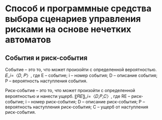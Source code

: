 # Способ и программные средства выбора сценариев управления рисками на основе нечетких автоматов

## События и риск-события
Событие – это то, что может произойти с определенной вероятностью.
𝐸_𝑖=〈𝐷, 𝑃〉,
где E – событие; i – номер события; D – описание события; P – вероятность наступления события.

Риск-событие – это то, что может произойти с определенной вероятностью и нанести ущерб.
〖𝑅𝐸〗_𝑖=〈𝐷,𝑃,𝐶〉,
где RE – риск-событие; i – номер риск-события; D – описание риск-события; P – вероятность наступления риск-события; C – ущерб от наступления риск-события.
